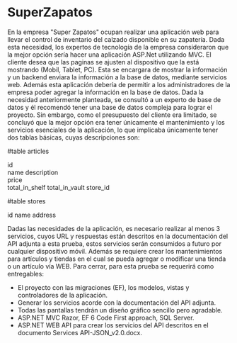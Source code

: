 # SuperZapatos
En la empresa "Super Zapatos" ocupan realizar una aplicación web para llevar el control de inventario del calzado disponible en su zapatería. Dada esta necesidad, los expertos de tecnología de la empresa consideraron que la mejor opción sería hacer una aplicación ASP.Net utilizando MVC. El cliente desea que las paginas se ajusten al dispositivo que la está mostrando (Mobil, Tablet, PC). Esta se encargara de mostrar la información y un backend enviara la información a la base de datos, mediante servicios web. Además esta aplicación debería de permitir a los administradores de la empresa poder agregar la información en la base de datos.
Dada la necesidad anteriormente planteada, se consultó a un experto de base de datos y él recomendó tener una base de datos compleja para lograr el proyecto. Sin embargo, como el presupuesto del cliente era limitado, se concluyó que la mejor opción era tener únicamente el mantenimiento y los servicios esenciales de la aplicación, lo que implicaba únicamente tener dos tablas básicas, cuyas descripciones son:

#table articles   

id                  
name
description         
price               
total_in_shelf
total_in_vault
store_id	

#table stores

id
name
address


Dadas las necesidades de la aplicación, es necesario realizar al menos 3 servicios, cuyos URL y respuestas están descritos en la documentación del API adjunta a esta prueba, estos servicios serán consumidos a futuro por cualquier dispositivo móvil. Además se requiere crear los mantenimientos para artículos y tiendas en el cual se pueda agregar o modificar una tienda o un artículo vía WEB.
Para cerrar, para esta prueba se requerirá como entregables:
- El proyecto con las migraciones (EF), los modelos, vistas y controladores de la aplicación.
- Generar los servicios acorde con la documentación del API adjunta.
- Todas las pantallas tendrán un diseño gráfico sencillo pero agradable.
- ASP.NET MVC Razor, EF 6 Code First approach, SQL Server.
- ASP.NET WEB API para crear los servicios del API descritos en el documento Services API-JSON_v2.0.docx.

